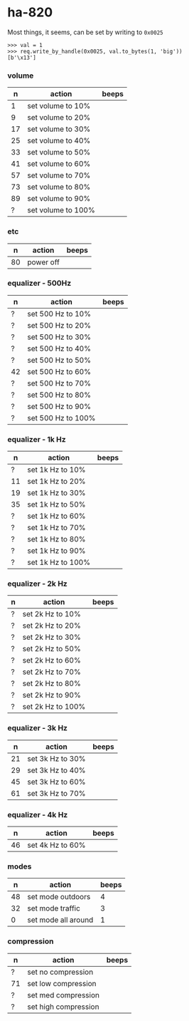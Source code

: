 # ha-820

Most things, it seems, can be set by writing to `0x0025`

```
>>> val = 1
>>> req.write_by_handle(0x0025, val.to_bytes(1, 'big'))
[b'\x13']
```

### volume

| n  | action               | beeps |
|----|----------------------|-------|
| 1  | set volume to 10%    |       |
| 9  | set volume to 20%    |       |
| 17 | set volume to 30%    |       |
| 25 | set volume to 40%    |       |
| 33 | set volume to 50%    |       |
| 41 | set volume to 60%    |       |
| 57 | set volume to 70%    |       |
| 73 | set volume to 80%    |       |
| 89 | set volume to 90%    |       |
| ?  | set volume to 100%   |       |

### etc

| n  | action               | beeps |
|----|----------------------|-------|
| 80 | power off            |       |

### equalizer - 500Hz

| n  | action               | beeps |
|----|----------------------|-------|
| ?  | set 500 Hz to 10%    |       |
| ?  | set 500 Hz to 20%    |       |
| ?  | set 500 Hz to 30%    |       |
| ?  | set 500 Hz to 40%    |       |
| ?  | set 500 Hz to 50%    |       |
| 42 | set 500 Hz to 60%    |       |
| ?  | set 500 Hz to 70%    |       |
| ?  | set 500 Hz to 80%    |       |
| ?  | set 500 Hz to 90%    |       |
| ?  | set 500 Hz to 100%   |       |

### equalizer - 1k Hz

| n  | action               | beeps |
|----|----------------------|-------|
| ?  | set 1k Hz to 10%     |       |
| 11 | set 1k Hz to 20%     |       |
| 19 | set 1k Hz to 30%     |       |
| 35 | set 1k Hz to 50%     |       |
| ?  | set 1k Hz to 60%     |       |
| ?  | set 1k Hz to 70%     |       |
| ?  | set 1k Hz to 80%     |       |
| ?  | set 1k Hz to 90%     |       |
| ?  | set 1k Hz to 100%    |       |

### equalizer - 2k Hz

| n  | action               | beeps |
|----|----------------------|-------|
| ?  | set 2k Hz to 10%     |       |
| ?  | set 2k Hz to 20%     |       |
| ?  | set 2k Hz to 30%     |       |
| ?  | set 2k Hz to 50%     |       |
| ?  | set 2k Hz to 60%     |       |
| ?  | set 2k Hz to 70%     |       |
| ?  | set 2k Hz to 80%     |       |
| ?  | set 2k Hz to 90%     |       |
| ?  | set 2k Hz to 100%    |       |

### equalizer - 3k Hz

| n  | action               | beeps |
|----|----------------------|-------|
| 21 | set 3k Hz to 30%     |       |
| 29 | set 3k Hz to 40%     |       |
| 45 | set 3k Hz to 60%     |       |
| 61 | set 3k Hz to 70%     |       |

### equalizer - 4k Hz

| n  | action               | beeps |
|----|----------------------|-------|
| 46 | set 4k Hz to 60%     |       |

### modes

| n  | action               | beeps |
|----|----------------------|-------|
| 48 | set mode outdoors    | 4     |
| 32 | set mode traffic     | 3     |
| 0  | set mode  all around | 1     |

### compression

| n  | action               | beeps |
|----|----------------------|-------|
| ?  | set no compression   |       |
| 71 | set low compression  |       |
| ?  | set med compression  |       |
| ?  | set high compression |       |
